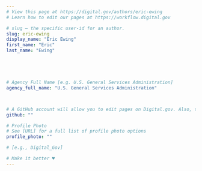 ```yaml
---
# View this page at https://digital.gov/authors/eric-ewing
# Learn how to edit our pages at https://workflow.digital.gov

# slug — the specific user-id for an author.
slug: eric-ewing
display_name: "Eric Ewing"
first_name: "Eric"
last_name: "Ewing"





# Agency Full Name [e.g. U.S. General Services Administration]
agency_full_name: "U.S. General Services Administration"



# A GitHub account will allow you to edit pages on Digital.gov. Also, the image used in your GitHub account can be used to populate your digital.gov profile photo. Learn more about getting a Github account at [URL]
github: ""

# Profile Photo
# See [URL] for a full list of profile photo options
profile_photo: ""

# [e.g., Digital_Gov]

# Make it better ♥
---
```


